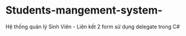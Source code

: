 # Students-mangement-system-
Hệ thống quản lý Sinh Viên - Liên kết 2 form sử dụng delegate trong C#
